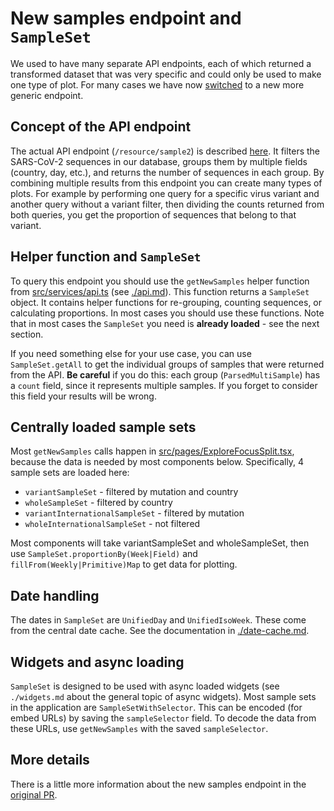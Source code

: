 # New samples endpoint and `SampleSet`

We used to have many separate API endpoints, each of which returned a transformed dataset that was very specific and could only be used to make one type of plot. For many cases we have now [switched](https://github.com/cevo-public/cov-spectrum-website/pull/78) to a new more generic endpoint.

## Concept of the API endpoint

The actual API endpoint (`/resource/sample2`) is described [here](https://github.com/cevo-public/cov-spectrum-docs/blob/develop/API.md#sample-new). It filters the SARS-CoV-2 sequences in our database, groups them by multiple fields (country, day, etc.), and returns the number of sequences in each group. By combining multiple results from this endpoint you can create many types of plots. For example by performing one query for a specific virus variant and another query without a variant filter, then dividing the counts returned from both queries, you get the proportion of sequences that belong to that variant.

## Helper function and `SampleSet`

To query this endpoint you should use the `getNewSamples` helper function from [src/services/api.ts](/src/services/api.ts) (see [./api.md](./api.md)). This function returns a `SampleSet` object. It contains helper functions for re-grouping, counting sequences, or calculating proportions. In most cases you should use these functions. Note that in most cases the `SampleSet` you need is **already loaded** - see the next section.

If you need something else for your use case, you can use `SampleSet.getAll` to get the individual groups of samples that were returned from the API. **Be careful** if you do this: each group (`ParsedMultiSample`) has a `count` field, since it represents multiple samples. If you forget to consider this field your results will be wrong.

## Centrally loaded sample sets

Most `getNewSamples` calls happen in [src/pages/ExploreFocusSplit.tsx](/src/pages/ExploreFocusSplit.tsx), because the data is needed by most components below. Specifically, 4 sample sets are loaded here:

- `variantSampleSet` - filtered by mutation and country
- `wholeSampleSet` - filtered by country
- `variantInternationalSampleSet` - filtered by mutation
- `wholeInternationalSampleSet` - not filtered

Most components will take variantSampleSet and wholeSampleSet, then use `SampleSet.proportionBy(Week|Field)` and `fillFrom(Weekly|Primitive)Map` to get data for plotting.

## Date handling

The dates in `SampleSet` are `UnifiedDay` and `UnifiedIsoWeek`. These come from the central date cache. See the documentation in [./date-cache.md](./date-cache.md).

## Widgets and async loading

`SampleSet` is designed to be used with async loaded widgets (see `./widgets.md` about the general topic of async widgets). Most sample sets in the application are `SampleSetWithSelector`. This can be encoded (for embed URLs) by saving the `sampleSelector` field. To decode the data from these URLs, use `getNewSamples` with the saved `sampleSelector`.

## More details

There is a little more information about the new samples endpoint in the [original PR](https://github.com/cevo-public/cov-spectrum-website/pull/78).
